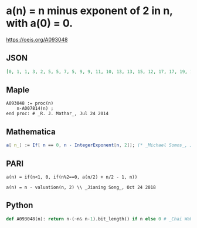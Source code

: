 # a\(n\) \= n minus exponent of 2 in n, with a\(0\) \= 0\.
https://oeis.org/A093048
## JSON
```JSON
[0, 1, 1, 3, 2, 5, 5, 7, 5, 9, 9, 11, 10, 13, 13, 15, 12, 17, 17, 19, 18, 21, 21, 23, 21, 25, 25, 27, 26, 29, 29, 31, 27, 33, 33, 35, 34, 37, 37, 39, 37, 41, 41, 43, 42, 45, 45, 47, 44, 49, 49, 51, 50, 53, 53, 55, 53, 57, 57, 59, 58, 61, 61, 63, 58, 65, 65, 67, 66, 69]
```
## Maple
```Maple
A093048 := proc(n)
    n-A007814(n) ;
end proc: # _R. J. Mathar_, Jul 24 2014
```
## Mathematica
```Mathematica
a[ n_] := If[ n == 0, n - IntegerExponent[n, 2]]; (* _Michael Somos_, Jan 25 2020 *)
```
## PARI
```PARI
a(n) = if(n<1, 0, if(n%2==0, a(n/2) + n/2 - 1, n))
```
```PARI
a(n) = n - valuation(n, 2) \\ _Jianing Song_, Oct 24 2018
```
## Python
```Python
def A093048(n): return n-(~n& n-1).bit_length() if n else 0 # _Chai Wah Wu_, Jul 07 2022
```
